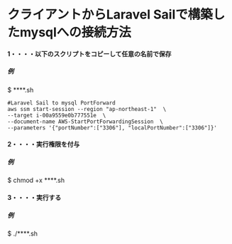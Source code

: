# クライアントからLaravel Sailで構築したmysqlへの接続方法

#### 1・・・・以下のスクリプトをコピーして任意の名前で保存
##### 例  
$ ****.sh

```
#Laravel Sail to mysql PortForward
aws ssm start-session --region "ap-northeast-1"  \
--target i-00a9559e0b777551e  \
--document-name AWS-StartPortForwardingSession  \
--parameters '{"portNumber":["3306"], "localPortNumber":["3306"]}'
```

#### 2・・・・実行権限を付与
##### 例  
$ chmod +x ****.sh

#### 3・・・・実行する
##### 例  
$ ./****.sh


